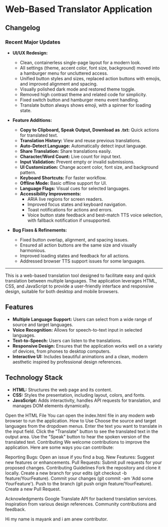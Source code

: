 # Web-Based Translator Application

## Changelog

### Recent Major Updates

- **UI/UX Redesign:**
  - Clean, containerless single-page layout for a modern look.
  - All settings (theme, accent color, font size, background) moved into a hamburger menu for uncluttered access.
  - Unified button styles and sizes, replaced action buttons with emojis, and improved alignment and spacing.
  - Visually polished dark mode and restored theme toggle.
  - Removed high contrast theme and related code for simplicity.
  - Fixed switch button and hamburger menu event handling.
  - Translate button always shows emoji, with a spinner for loading state.

- **Feature Additions:**
  - **Copy to Clipboard, Speak Output, Download as .txt:** Quick actions for translated text.
  - **Translation History:** View and reuse previous translations.
  - **Auto-Detect Language:** Automatically detect input language.
  - **Share Translation:** Share translations easily.
  - **Character/Word Count:** Live count for input text.
  - **Input Validation:** Prevent empty or invalid submissions.
  - **UI Customization:** Change accent color, font size, and background pattern.
  - **Keyboard Shortcuts:** For faster workflow.
  - **Offline Mode:** Basic offline support for UI.
  - **Language Flags:** Visual cues for selected languages.
  - **Accessibility Improvements:**
    - ARIA live regions for screen readers.
    - Improved focus states and keyboard navigation.
    - Toast notifications for actions and errors.
    - Voice button state feedback and best-match TTS voice selection, with fallback notification if unsupported.

- **Bug Fixes & Refinements:**
  - Fixed button overlap, alignment, and spacing issues.
  - Ensured all action buttons are the same size and visually harmonious.
  - Improved loading states and feedback for all actions.
  - Addressed browser TTS support issues for some languages.

---

This is a web-based translation tool designed to facilitate easy and quick translation between multiple languages. The application leverages HTML, CSS, and JavaScript to provide a user-friendly interface and responsive design, suitable for both desktop and mobile browsers.

## Features

- **Multiple Language Support:** Users can select from a wide range of source and target languages.
- **Voice Recognition:** Allows for speech-to-text input in selected languages.
- **Text-to-Speech:** Users can listen to the translations.
- **Responsive Design:** Ensures that the application works well on a variety of devices, from phones to desktop computers.
- **Interactive UI:** Includes beautiful animations and a clean, modern aesthetic inspired by professional design references.

## Technology Stack

- **HTML:** Structures the web page and its content.
- **CSS:** Styles the presentation, including layout, colors, and fonts.
- **JavaScript:** Adds interactivity, handles API requests for translation, and manages DOM elements dynamically.

Open the HTML File
You can open the index.html file in any modern web browser to run the application.
How to Use
Choose the source and target languages from the dropdown menus.
Enter the text you want to translate in the input field.
Click the "Translate" button to see the translated text in the output area.
Use the "Speak" button to hear the spoken version of the translated text.
Contributing
We welcome contributions to improve the application. Here are some ways you can contribute:

Reporting Bugs: Open an issue if you find a bug.
New Features: Suggest new features or enhancements.
Pull Requests: Submit pull requests for your proposed changes.
Contributing Guidelines
Fork the repository and clone it locally.
Create a new branch for your edits (git checkout -b feature/YourFeature).
Commit your changes (git commit -am 'Add some YourFeature').
Push to the branch (git push origin feature/YourFeature).
Create a new Pull Request.


Acknowledgments
Google Translate API for backend translation services.
Inspiration from various design references.
Community contributions and feedback.


Hi my name is mayank and i am anew contributor.


